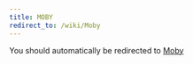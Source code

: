 ```yaml
---
title: MOBY
redirect_to: /wiki/Moby
---
```


You should automatically be redirected to [Moby](/wiki/Moby)
